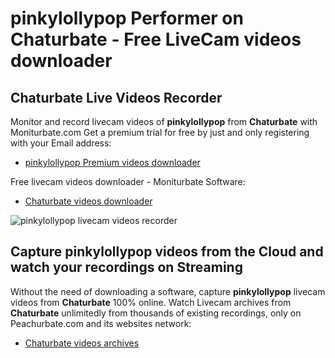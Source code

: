 # pinkylollypop Performer on Chaturbate - Free LiveCam videos downloader

## Chaturbate Live Videos Recorder

Monitor and record livecam videos of **pinkylollypop** from **Chaturbate** with Moniturbate.com
Get a premium trial for free by just and only registering with your Email address:
* [pinkylollypop Premium videos downloader](https://moniturbate.com/request-demo-licence-key.html)

Free livecam videos downloader - Moniturbate Software:
* [Chaturbate videos downloader](https://moniturbate.com/moniturbate-download-software.html)

![pinkylollypop livecam videos recorder](https://peachurnet.com/templates/moniturbate-software.png)


## Capture pinkylollypop videos from the Cloud and watch your recordings on Streaming

Without the need of downloading a software, capture **pinkylollypop** livecam videos from **Chaturbate** 100% online.
Watch Livecam archives from **Chaturbate** unlimitedly from thousands of existing recordings, only on Peachurbate.com and its websites network:
* [Chaturbate videos archives](https://peachurnet.com/)